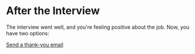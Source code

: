 # After the Interview

The interview went well, and you're feeling positive about the job. Now, you have two options:

[Send a thank-you email](detail.md)